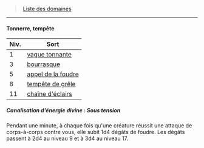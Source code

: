 ﻿---
!Generic
Id: cleric_priest_hd.md#tonnerre-tempête
ParentLink: cleric_priest_hd.md#liste-des-domaines
Name: Tonnerre, tempête
ParentName: Liste des domaines
NameLevel: 4
Attributes: {}
---
> [Liste des domaines](hd_cleric_priest_liste_des_domaines.md)

---

#### Tonnerre, tempête

|Niv.|Sort|
|---|---|
|1|[vague tonnante](hd_spells_vague_tonnante.md)|
|3|[bourrasque](hd_spells_bourrasque.md)|
|5|[appel de la foudre](hd_spells_appel_de_la_foudre.md)|
|8|[tempête de grêle](hd_spells_tempete_de_grele.md)|
|11|[chaîne d'éclairs](hd_spells_chaine_declairs.md)|

##### Canalisation d'énergie divine : Sous tension

Pendant une minute, à chaque fois qu'une créature réussit une attaque de corps-à-corps contre vous, elle subit 1d4 dégâts de foudre. Les dégâts passent à 2d4 au niveau 9 et à 3d4 au niveau 17.

